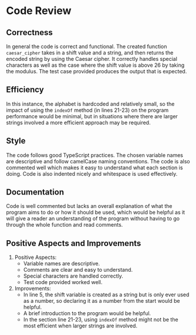 # Code Review

## Correctness
In general the code is correct and functional. The created function `caesar_cipher` takes in a shift value and a string, and then returns the encoded string by using the Caesar cipher. It correctly handles special characters as well as the case where the shift value is above 26 by taking the modulus. The test case provided produces the output that is expected.

## Efficiency
In this instance, the alphabet is hardcoded and relatively small, so the impact of using the `indexOf` method (in lines 21-23) on the program performance would be minimal, but in situations where there are larger strings involved a more efficient approach may be required.

## Style
The code follows good TypeScript practices. The chosen variable names are descriptive and follow camelCase naming conventions. The code is also commented well which makes it easy to understand what each section is doing. Code is also indented nicely and whitespace is used effectively.

## Documentation
Code is well commented but lacks an overall explanation of what the program aims to do or how it should be used, which would be helpful as it will give a reader an understanding of the program without having to go through the whole function and read comments.

## Positive Aspects and Improvements
1. Positive Aspects:
	* Variable names are descriptive.
	* Comments are clear and easy to understand.
	* Special characters are handled correctly.
	* Test code provided worked well.
1. Improvements:
	* In line 5, the shift variable is created as a string but is only ever used as a number, so declaring it as a number from the start would be helpful.
	* A brief introduction to the program would be helpful.
	* In the section line 21-23, using `indexOf` method might not be the most efficient when larger strings are involved.


